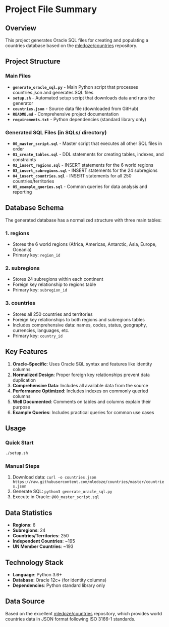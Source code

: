 # Project File Summary

## Overview
This project generates Oracle SQL files for creating and populating a countries database based on the [mledoze/countries](https://github.com/mledoze/countries) repository.

## Project Structure

### Main Files
- **`generate_oracle_sql.py`** - Main Python script that processes countries.json and generates SQL files
- **`setup.sh`** - Automated setup script that downloads data and runs the generator
- **`countries.json`** - Source data file (downloaded from GitHub)
- **`README.md`** - Comprehensive project documentation
- **`requirements.txt`** - Python dependencies (standard library only)

### Generated SQL Files (in SQLs/ directory)
- **`00_master_script.sql`** - Master script that executes all other SQL files in order
- **`01_create_tables.sql`** - DDL statements for creating tables, indexes, and constraints
- **`02_insert_regions.sql`** - INSERT statements for the 6 world regions
- **`03_insert_subregions.sql`** - INSERT statements for the 24 subregions
- **`04_insert_countries.sql`** - INSERT statements for all 250 countries/territories
- **`05_example_queries.sql`** - Common queries for data analysis and reporting

## Database Schema

The generated database has a normalized structure with three main tables:

### 1. regions
- Stores the 6 world regions (Africa, Americas, Antarctic, Asia, Europe, Oceania)
- Primary key: `region_id`

### 2. subregions
- Stores 24 subregions within each continent
- Foreign key relationship to regions table
- Primary key: `subregion_id`

### 3. countries
- Stores all 250 countries and territories
- Foreign key relationships to both regions and subregions tables
- Includes comprehensive data: names, codes, status, geography, currencies, languages, etc.
- Primary key: `country_id`

## Key Features

1. **Oracle-Specific**: Uses Oracle SQL syntax and features like identity columns
2. **Normalized Design**: Proper foreign key relationships prevent data duplication
3. **Comprehensive Data**: Includes all available data from the source
4. **Performance Optimized**: Includes indexes on commonly queried columns
5. **Well Documented**: Comments on tables and columns explain their purpose
6. **Example Queries**: Includes practical queries for common use cases

## Usage

### Quick Start
```bash
./setup.sh
```

### Manual Steps
1. Download data: `curl -o countries.json https://raw.githubusercontent.com/mledoze/countries/master/countries.json`
2. Generate SQL: `python3 generate_oracle_sql.py`
3. Execute in Oracle: `@00_master_script.sql`

## Data Statistics
- **Regions**: 6
- **Subregions**: 24
- **Countries/Territories**: 250
- **Independent Countries**: ~195
- **UN Member Countries**: ~193

## Technology Stack
- **Language**: Python 3.6+
- **Database**: Oracle 12c+ (for identity columns)
- **Dependencies**: Python standard library only

## Data Source
Based on the excellent [mledoze/countries](https://github.com/mledoze/countries) repository, which provides world countries data in JSON format following ISO 3166-1 standards.
